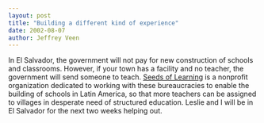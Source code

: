 ```yaml
---
layout: post
title: "Building a different kind of experience"
date: 2002-08-07
author: Jeffrey Veen
---
```

In El Salvador, the government will not pay for new construction of schools and classrooms. However, if your town has a facility and no teacher, the government will send someone to teach. <a href="http://www.seedsoflearning.org/">Seeds of Learning</a> is a nonprofit organization dedicated to working with these bureaucracies to enable the building of schools in Latin America, so that more teachers can be assigned to villages in desperate need of structured education. Leslie and I will be in El Salvador for the next two weeks helping out.


